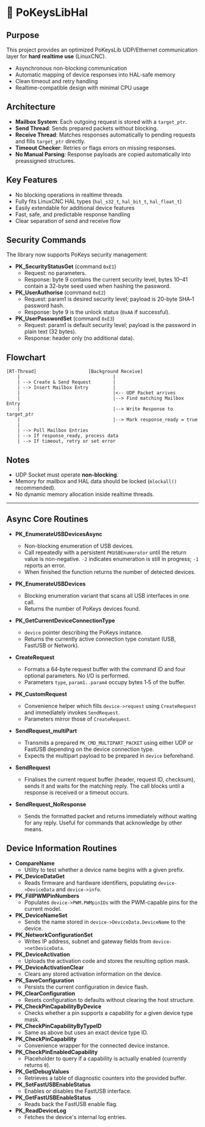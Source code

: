 # 📄 PoKeysLibHal

## Purpose

This project provides an optimized PoKeysLib UDP/Ethernet communication layer for **hard realtime use** (LinuxCNC).

- Asynchronous non-blocking communication
- Automatic mapping of device responses into HAL-safe memory
- Clean timeout and retry handling
- Realtime-compatible design with minimal CPU usage

## Architecture

- **Mailbox System**: Each outgoing request is stored with a `target_ptr`.
- **Send Thread**: Sends prepared packets without blocking.
- **Receive Thread**: Matches responses automatically to pending requests and fills `target_ptr` directly.
- **Timeout Checker**: Retries or flags errors on missing responses.
- **No Manual Parsing**: Response payloads are copied automatically into preassigned structures.

## Key Features

- No blocking operations in realtime threads
- Fully fits LinuxCNC HAL types (`hal_s32_t`, `hal_bit_t`, `hal_float_t`)
- Easily extendable for additional device features
- Fast, safe, and predictable response handling
- Clear separation of send and receive flow

## Security Commands

The library now supports PoKeys security management:

- **PK_SecurityStatusGet** (command `0xE1`)
  - Request: no parameters.
  - Response: byte 9 contains the current security level, bytes 10–41 contain a 32-byte seed used when hashing the password.
- **PK_UserAuthorise** (command `0xE2`)
  - Request: param1 is desired security level; payload is 20-byte SHA‑1 password hash.
  - Response: byte 9 is the unlock status (`0xAA` if successful).
- **PK_UserPasswordSet** (command `0xE3`)
  - Request: param1 is default security level; payload is the password in plain text (32 bytes).
  - Response: header only (no additional data).

## Flowchart

```plaintext
[RT-Thread]                   [Background Receive]
    |                                  |
    | --> Create & Send Request        |
    | --> Insert Mailbox Entry         |
    |                                  |<-- UDP Packet arrives
    |                                  |--> Find matching Mailbox Entry
    |                                  |--> Write Response to target_ptr
    |                                  |--> Mark response_ready = true
    |
    | --> Poll Mailbox Entries
    | --> If response_ready, process data
    | --> If timeout, retry or set error
```

## Notes

- UDP Socket must operate **non-blocking**.
- Memory for mailbox and HAL data should be locked (`mlockall()` recommended).
- No dynamic memory allocation inside realtime threads.

---
## Async Core Routines

- **PK_EnumerateUSBDevicesAsync**
  - Non-blocking enumeration of USB devices.
  - Call repeatedly with a persistent `PKUSBEnumerator` until the return value
    is non-negative. `-2` indicates enumeration is still in progress; `-1`
    reports an error.
  - When finished the function returns the number of detected devices.

- **PK_EnumerateUSBDevices**
  - Blocking enumeration variant that scans all USB interfaces in one call.
  - Returns the number of PoKeys devices found.

- **PK_GetCurrentDeviceConnectionType**
  - `device` pointer describing the PoKeys instance.
  - Returns the currently active connection type constant
    (USB, FastUSB or Network).

- **CreateRequest**
  - Formats a 64‑byte request buffer with the command ID and four optional
    parameters. No I/O is performed.
  - Parameters `type`, `param1..param4` occupy bytes 1‑5 of the buffer.

- **PK_CustomRequest**
  - Convenience helper which fills `device->request` using `CreateRequest` and
    immediately invokes `SendRequest`.
  - Parameters mirror those of `CreateRequest`.

- **SendRequest_multiPart**
  - Transmits a prepared `PK_CMD_MULTIPART_PACKET` using either UDP or FastUSB
    depending on the device connection type.
  - Expects the multipart payload to be prepared in `device` beforehand.

- **SendRequest**
  - Finalises the current request buffer (header, request ID, checksum), sends it
    and waits for the matching reply. The call blocks until a response is
    received or a timeout occurs.

- **SendRequest_NoResponse**
  - Sends the formatted packet and returns immediately without waiting for any
    reply. Useful for commands that acknowledge by other means.

## Device Information Routines

- **CompareName**
  - Utility to test whether a device name begins with a given prefix.
- **PK_DeviceDataGet**
  - Reads firmware and hardware identifiers, populating `device->DeviceData` and `device->info`.
- **PK_FillPWMPinNumbers**
  - Populates `device->PWM.PWMpinIDs` with the PWM-capable pins for the current model.
- **PK_DeviceNameSet**
  - Sends the name stored in `device->DeviceData.DeviceName` to the device.
- **PK_NetworkConfigurationSet**
  - Writes IP address, subnet and gateway fields from `device->netDeviceData`.
- **PK_DeviceActivation**
  - Uploads the activation code and stores the resulting option mask.
- **PK_DeviceActivationClear**
  - Clears any stored activation information on the device.
- **PK_SaveConfiguration**
  - Persists the current configuration in device flash.
- **PK_ClearConfiguration**
  - Resets configuration to defaults without clearing the host structure.
- **PK_CheckPinCapabilityByDevice**
  - Checks whether a pin supports a capability for a given device type mask.
- **PK_CheckPinCapabilityByTypeID**
  - Same as above but uses an exact device type ID.
- **PK_CheckPinCapability**
  - Convenience wrapper for the connected device instance.
- **PK_CheckPinEnabledCapability**
  - Placeholder to query if a capability is actually enabled (currently returns `0`).
- **PK_GetDebugValues**
  - Retrieves a table of diagnostic counters into the provided buffer.
- **PK_SetFastUSBEnableStatus**
  - Enables or disables the FastUSB interface.
- **PK_GetFastUSBEnableStatus**
  - Reads back the FastUSB enable flag.
- **PK_ReadDeviceLog**
  - Fetches the device's internal log entries.
